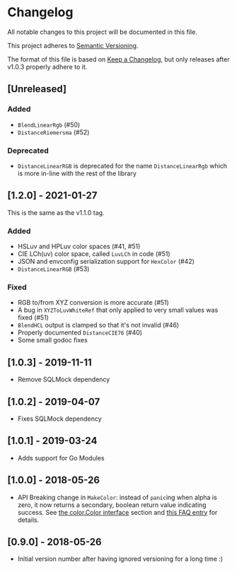 # Changelog
All notable changes to this project will be documented in this file.

This project adheres to [Semantic Versioning](https://semver.org/spec/v2.0.0.html).

The format of this file is based on [Keep a Changelog](https://keepachangelog.com/en/1.0.0/),
but only releases after v1.0.3 properly adhere to it.

## [Unreleased]
### Added
- `BlendLinearRgb` (#50)
- `DistanceRiemersma` (#52)

### Deprecated
- `DistanceLinearRGB` is deprecated for the name `DistanceLinearRgb` which is more in-line with the rest of the library


## [1.2.0] - 2021-01-27
This is the same as the v1.1.0 tag.

### Added
- HSLuv and HPLuv color spaces (#41, #51)
- CIE LCh(uv) color space, called `LuvLCh` in code (#51)
- JSON and envconfig serialization support for `HexColor` (#42)
- `DistanceLinearRGB` (#53)

### Fixed
- RGB to/from XYZ conversion is more accurate (#51)
- A bug in `XYZToLuvWhiteRef` that only applied to very small values was fixed (#51)
- `BlendHCL` output is clamped so that it's not invalid (#46)
- Properly documented `DistanceCIE76` (#40)
- Some small godoc fixes


## [1.0.3] - 2019-11-11
- Remove SQLMock dependency


## [1.0.2] - 2019-04-07
- Fixes SQLMock dependency


## [1.0.1] - 2019-03-24
- Adds support for Go Modules


## [1.0.0] - 2018-05-26
- API Breaking change in `MakeColor`: instead of `panic`ing when alpha is zero, it now returns a secondary, boolean return value indicating success. See [the color.Color interface](#the-colorcolor-interface) section and [this FAQ entry](#q-why-would-makecolor-ever-fail) for details.


## [0.9.0] - 2018-05-26
- Initial version number after having ignored versioning for a long time :)

